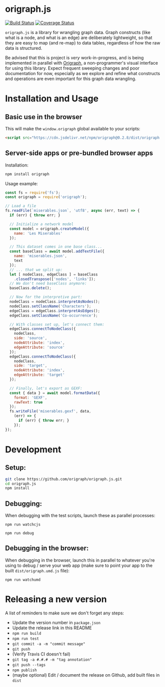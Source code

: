 origraph.js
===========
[![Build Status](https://travis-ci.org/origraph/origraph.js.svg?branch=master)](https://travis-ci.org/origraph/origraph.js)
[![Coverage Status](https://coveralls.io/repos/github/origraph/origraph.js/badge.svg?branch=master)](https://coveralls.io/github/origraph/origraph.js?branch=master)


`origraph.js` is a library for wrangling graph data. Graph constructs (like what is a node, and what is an edge) are deliberately lightweight, so that they are easy to map (and re-map) to data tables, regardless of how the raw data is structured.

Be advised that this is project is *very* work-in-progress, and is being implemented in parallel with [Origraph](https://github.com/origraph/origraph.js), a non-programmer's visual interface for using this library.
Expect frequent sweeping changes and poor documentation for now, especially as we explore and refine what constructs and operations are even important for this graph data wrangling.

# Installation and Usage

## Basic use in the browser
This will make the `window.origraph` global available to your scripts:
```html
<script src="https://cdn.jsdelivr.net/npm/origraph@0.2.8/dist/origraph.umd.js"></script>
```

## Server-side apps or pre-bundled browser apps

Installation:
```bash
npm install origraph
```

Usage example:
```js
const fs = require('fs');
const origraph = require('origraph');

// Load a file
fs.readFile(`miserables.json`, 'utf8', async (err, text) => {
  if (err) { throw err; }

  // Initialize a network model
  const model = origraph.createModel({
    name: 'Les Miserables'
  });

  // This dataset comes in one base class...
  const baseClass = await model.addTextFile({
    name: 'miserables.json',
    text
  });
  // ... that we split up:
  let [ nodeClass, edgeClass ] = baseClass
    .closedTranspose(['nodes', 'links']);
  // We don't need baseClass anymore:
  baseClass.delete();

  // Now for the interpretive part:
  nodeClass = nodeClass.interpretAsNodes();
  nodeClass.setClassName('Characters');
  edgeClass = edgeClass.interpretAsEdges();
  edgeClass.setClassName('Co-occurrence');

  // With classes set up, let's connect them:
  edgeClass.connectToNodeClass({
    nodeClass,
    side: 'source',
    nodeAttribute: 'index',
    edgeAttribute: 'source'
  });
  edgeClass.connectToNodeClass({
    nodeClass,
    side: 'target',
    nodeAttribute: 'index',
    edgeAttribute: 'target'
  });

  // Finally, let's export as GEXF:
  const { data } = await model.formatData({
    format: 'GEXF',
    rawText: true
  });
  fs.writeFile('miserables.gexf', data,
    (err) => {
      if (err) { throw err; }
    });
});
```

Development
===========
## Setup:

```bash
git clone https://github.com/origraph/origraph.js.git
cd origraph.js
npm install
```

## Debugging:
When debugging with the test scripts, launch these as parallel processes:

```
npm run watchcjs
```

```
npm run debug
```

## Debugging in the browser:
When debugging in the browser, launch this in parallel to whatever you're using to debug / serve your web app (make sure to point your app to the built `dist/origraph.umd.js` file):
```
npm run watchumd
```

# Releasing a new version
A list of reminders to make sure we don't forget any steps:

- Update the version number in `package.json`
- Update the release link in this README
- `npm run build`
- `npm run test`
- `git commit -a -m "commit message"`
- `git push`
- (Verify Travis CI doesn't fail)
- `git tag -a #.#.# -m "tag annotation"`
- `git push --tags`
- `npm publish`
- (maybe optional) Edit / document the release on Github, add built files in `dist`
